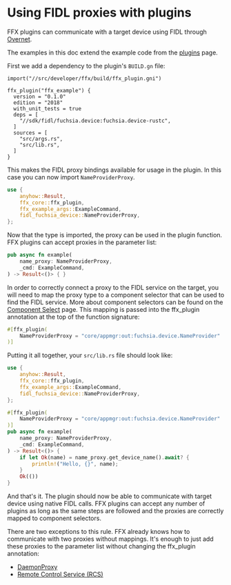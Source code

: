 # Using FIDL proxies with plugins

FFX plugins can communicate with a target device using FIDL through
[Overnet](/src/connectivity/overnet/).

The examples in this doc extend the example code from the [plugins](/docs/development/tools/ffx/development/plugins.md) page.

First we add a dependency to the plugin's `BUILD.gn` file:

```GN
import("//src/developer/ffx/build/ffx_plugin.gni")

ffx_plugin("ffx_example") {
  version = "0.1.0"
  edition = "2018"
  with_unit_tests = true
  deps = [
    "//sdk/fidl/fuchsia.device:fuchsia.device-rustc",
  ]
  sources = [
    "src/args.rs",
    "src/lib.rs",
  ]
}
```

This makes the FIDL proxy bindings available for usage in the
plugin. In this case you can now import `NameProviderProxy`.

```rust
use {
    anyhow::Result,
    ffx_core::ffx_plugin,
    ffx_example_args::ExampleCommand,
    fidl_fuchsia_device::NameProviderProxy,
};

```

Now that the type is imported, the proxy can be used in the plugin
function. FFX plugins can accept proxies in the parameter list:

```rust
pub async fn example(
    name_proxy: NameProviderProxy,
    _cmd: ExampleCommand,
) -> Result<()> { }
```

In order to correctly connect a proxy to the FIDL service on the
target, you will need to map the proxy type to a component selector
that can be used to find the FIDL service.  More about component
selectors can be found on the [Component Select](/docs/development/tools/ffx/commands/component-select.md)
page. This mapping is passed into the ffx_plugin annotation at the top
of the function signature:

```rust
#[ffx_plugin(
    NameProviderProxy = "core/appmgr:out:fuchsia.device.NameProvider"
)]
```

Putting it all together, your `src/lib.rs` file should look like:

```rust
use {
    anyhow::Result,
    ffx_core::ffx_plugin,
    ffx_example_args::ExampleCommand,
    fidl_fuchsia_device::NameProviderProxy,
};

#[ffx_plugin(
    NameProviderProxy = "core/appmgr:out:fuchsia.device.NameProvider"
)]
pub async fn example(
    name_proxy: NameProviderProxy,
    _cmd: ExampleCommand,
) -> Result<()> {
    if let Ok(name) = name_proxy.get_device_name().await? {
        println!("Hello, {}", name);
    }
    Ok(())
}
```

And that's it.  The plugin should now be able to communicate with
target device using native FIDL calls.  FFX plugins can accept any
number of plugins as long as the same steps are followed and the
proxies are correctly mapped to component selectors.

There are two exceptions to this rule.  FFX already knows how to
communicate with two proxies without mappings.  It's enough to just
add these proxies to the parameter list without changing the
ffx_plugin annotation:

- [DaemonProxy](/sdk/fidl/fuchsia.developer.bridge/daemon.fidl)
- [Remote Control Service (RCS)](/sdk/fidl/fuchsia.developer.remotecontrol/remote-control.fidl)
